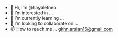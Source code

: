 - 👋 Hi, I’m @hayaletneo
- 👀 I’m interested in ...
- 🌱 I’m currently learning ...
- 💞️ I’m looking to collaborate on ...
- 📫 How to reach me ...
gkhn.arslan16@gmail.com

<!---
hayaletneo/hayaletneo is a ✨ special ✨ repository because its `README.md` (this file) appears on your GitHub profile.
You can click the Preview link to take a look at your changes.
--->
